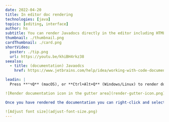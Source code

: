 ```yaml
---
date: 2022-04-20
title: In editor doc rendering
technologies: [java]
topics: [editing, interface]
author: hs
subtitle: You can render Javadocs directly in the editor including HTML tags, images and links.
thumbnail: ./thumbnail.png
cardThumbnail: ./card.png
shortVideo:
  poster: ./tip.png
  url: https://youtu.be/khiBH4rkz38
seealso:
  - title: (documentation) Javaodcs
    href: https://www.jetbrains.com/help/idea/working-with-code-documentation.html

leadin: |
  Press **⌃⌥Q** (macOS), or **Ctrl+Alt+Q** (Windows/Linux) to render documentation in the editor. You can also use the icon in the gutter area. 

![Render documentation icon in the gutter area](render-gutter-icon.png)

Once you have rendered the documentation you can right-click and select Adjust font size:

![Adjust font size](adjust-font-size.png)
---
```


